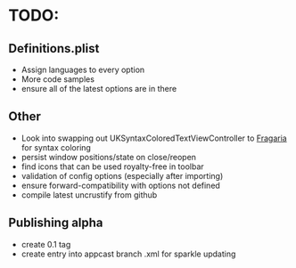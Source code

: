 # TODO:

## Definitions.plist
- Assign languages to every option
- More code samples
- ensure all of the latest options are in there 

## Other
- Look into swapping out UKSyntaxColoredTextViewController to [Fragaria](https://github.com/mugginsoft/Fragaria) for syntax coloring
- persist window positions/state on close/reopen
- find icons that can be used royalty-free in toolbar
- validation of config options (especially after importing)
- ensure forward-compatibility with options not defined
- compile latest uncrustify from github

## Publishing alpha
- create 0.1 tag
- create entry into appcast branch .xml for sparkle updating